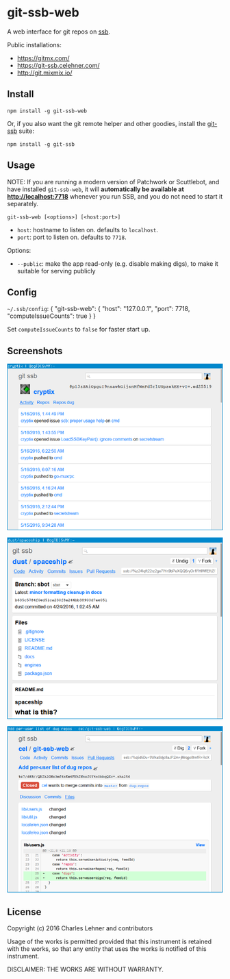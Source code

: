 # git-ssb-web

A web interface for git repos on [ssb][secure-scuttlebutt].

Public installations:

- https://gitmx.com/
- https://git-ssb.celehner.com/
- http://git.mixmix.io/

## Install

```
npm install -g git-ssb-web
```

Or, if you also want the git remote helper and other goodies, install the
[git-ssb][] suite:

```
npm install -g git-ssb
```

## Usage

NOTE: If you are running a modern version of Patchwork or Scuttlebot, and have installed `git-ssb-web`, it will **automatically be available at [http://localhost:7718](http://localhost:7718)** whenever you run SSB, and you do not need to start it separately.

```
git-ssb-web [<options>] [<host:port>]
```
- `host`: hostname to listen on. defaults to `localhost`.
- `port`: port to listen on. defaults to `7718`.

Options:
- `--public`: make the app read-only (e.g. disable making digs), to make it
  suitable for serving publicly

## Config

`~/.ssb/config`:
{
  "git-ssb-web": {
    "host": "127.0.0.1",
    "port": 7718,
    "computeIssueCounts": true
  }
}

Set `computeIssueCounts` to `false` for faster start up.

## Screenshots

![screenshot of a user's activity](static/screenshot-user-activity.png)

![screenshot of a repo](static/screenshot-repo.png)

![screenshot of a pull request](static/screenshot-pr.png)

[secure-scuttlebutt]: https://github.com/ssbc/secure-scuttlebutt
[git-ssb]: %n92DiQh7ietE+R+X/I403LQoyf2DtR3WQfCkDKlheQU=.sha256

## License

Copyright (c) 2016 Charles Lehner and contributors

Usage of the works is permitted provided that this instrument is
retained with the works, so that any entity that uses the works is
notified of this instrument.

DISCLAIMER: THE WORKS ARE WITHOUT WARRANTY.
